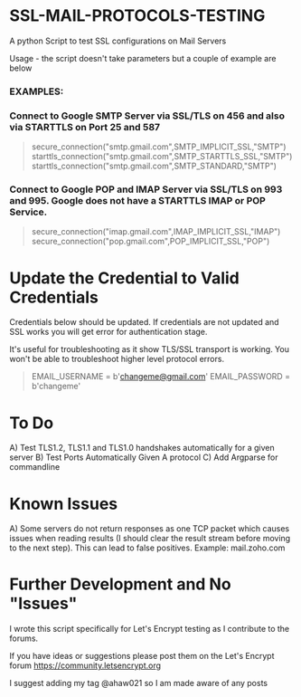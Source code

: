 # SSL-MAIL-PROTOCOLS-TESTING

A python Script to test SSL configurations on Mail Servers

Usage - the script doesn't take parameters but a couple of example are below

### EXAMPLES:

### Connect to Google SMTP Server via SSL/TLS on 456 and also via STARTTLS on Port 25 and 587

> secure_connection("smtp.gmail.com",SMTP_IMPLICIT_SSL,"SMTP")
starttls_connection("smtp.gmail.com",SMTP_STARTTLS_SSL,"SMTP")
starttls_connection("smtp.gmail.com",SMTP_STANDARD,"SMTP")

### Connect to Google POP and IMAP Server via SSL/TLS on 993 and 995. Google does not have a STARTTLS IMAP or POP Service. 

> secure_connection("imap.gmail.com",IMAP_IMPLICIT_SSL,"IMAP")
secure_connection("pop.gmail.com",POP_IMPLICIT_SSL,"POP")

# Update the Credential to Valid Credentials 

Credentials below should be updated. If credentials are not updated and SSL works you will get error for authentication stage. 

It's useful for troubleshooting as it show TLS/SSL transport is working. You won't be able to troubleshoot higher level protocol errors. 

> EMAIL_USERNAME = b'changeme@gmail.com'
EMAIL_PASSWORD = b'changeme'


# To Do

A) Test TLS1.2, TLS1.1 and TLS1.0 handshakes automatically for a given server
B) Test Ports Automatically Given A protocol
C) Add Argparse for commandline

# Known Issues 

A) Some servers do not return responses as one TCP packet which causes issues when reading results (I should clear the result stream before moving to the next step). This can lead to false positives. Example: mail.zoho.com

# Further Development and No "Issues"

I wrote this script specifically for Let's Encrypt testing as I contribute to the forums. 

If you have ideas or suggestions please post them on the Let's Encrypt forum https://community.letsencrypt.org

I suggest adding my tag @ahaw021 so I am made aware of any posts


